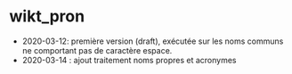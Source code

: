 # wikt_pron

* 2020-03-12: première version (draft), exécutée sur les noms communs ne comportant pas de caractère espace.
* 2020-03-14 : ajout traitement noms propres et acronymes
